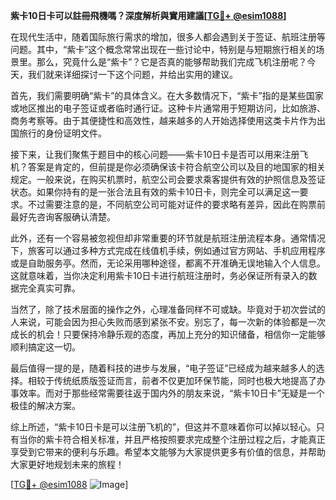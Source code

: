 **紫卡10日卡可以註冊飛機嗎？深度解析與實用建議[[TG💪+ @esim1088](https://t.me/s/esim1088)]**

在现代生活中，随着国际旅行需求的增加，很多人都会遇到关于签证、航班注册等问题。其中，“紫卡”这个概念常常出现在一些讨论中，特别是与短期旅行相关的场景里。那么，究竟什么是“紫卡”？它是否真的能够帮助我们完成飞机注册呢？今天，我们就来详细探讨一下这个问题，并给出实用的建议。

首先，我们需要明确“紫卡”的具体含义。在大多数情况下，“紫卡”指的是某些国家或地区推出的电子签证或者临时通行证。这种卡片通常用于短期访问，比如旅游、商务考察等。由于其便捷性和高效性，越来越多的人开始选择使用这类卡片作为出国旅行的身份证明文件。

接下来，让我们聚焦于题目中的核心问题——紫卡10日卡是否可以用来注册飞机？答案是肯定的，但前提是你必须确保该卡符合航空公司以及目的地国家的相关规定。一般来说，在购买机票时，航空公司会要求乘客提供有效的护照信息及签证状态。如果你持有的是一张合法且有效的紫卡10日卡，则完全可以满足这一要求。不过需要注意的是，不同航空公司可能对证件的要求略有差异，因此在购票前最好先咨询客服确认清楚。

此外，还有一个容易被忽视但却非常重要的环节就是航班注册流程本身。通常情况下，旅客可以通过多种方式完成在线值机手续，例如通过官方网站、手机应用程序或是自助服务亭。然而，无论采用哪种途径，都离不开准确无误地输入个人信息。这就意味着，当你决定利用紫卡10日卡进行航班注册时，务必保证所有录入的数据完全真实可靠。

当然了，除了技术层面的操作之外，心理准备同样不可或缺。毕竟对于初次尝试的人来说，可能会因为担心失败而感到紧张不安。别忘了，每一次新的体验都是一次成长的机会！只要保持冷静乐观的态度，再加上充分的知识储备，相信你一定能够顺利搞定这一切。

最后值得一提的是，随着科技的进步与发展，“电子签证”已经成为越来越多人的选择。相较于传统纸质版签证而言，前者不仅更加环保节能，同时也极大地提高了办事效率。而对于那些经常需要往返于国内外的朋友来说，“紫卡10日卡”无疑是一个极佳的解决方案。

综上所述，“紫卡10日卡是可以注册飞机的”，但这并不意味着你可以掉以轻心。只有当你的紫卡符合相关标准，并且严格按照要求完成整个注册过程之后，才能真正享受到它带来的便利与乐趣。希望本文能够为大家提供更多有价值的信息，并帮助大家更好地规划未来的旅程！

[[TG💪+ @esim1088](https://t.me/s/esim1088) ![Image](https://i.postimg.cc/4NQfJmqS/Snipaste-2025-05-13-00-14-12.png)]